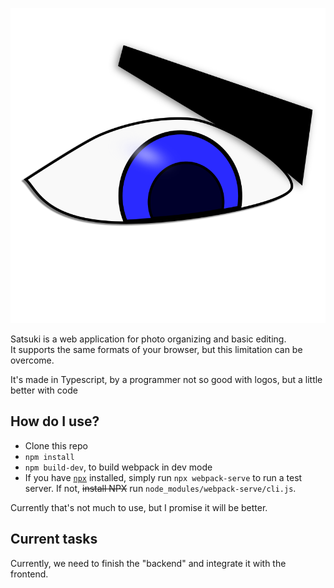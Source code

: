 ![satsuki logo](logo.png "logo")

Satsuki is a web application for photo organizing and basic
editing.  
It supports the same formats of your browser, but this
limitation can be overcome.

It's made in Typescript, by a programmer not so good with logos, but a
little better with code

## How do I use?

 - Clone this repo
 - `npm install`
 - `npm build-dev`, to build webpack in dev mode
 - If you have [`npx`](https://github.com/zkat/npx "NPX link")
   installed, simply run `npx webpack-serve` to run a test server. If
   not, ~~install NPX~~ run `node_modules/webpack-serve/cli.js`.
   
 Currently that's not much to use, but I promise it will be better.

## Current tasks

Currently, we need to finish the "backend" and integrate it with the
frontend.


